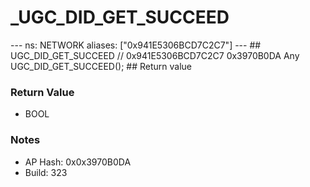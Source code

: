 # _UGC_DID_GET_SUCCEED

--- ns: NETWORK aliases: ["0x941E5306BCD7C2C7"] --- ## UGC_DID_GET_SUCCEED  // 0x941E5306BCD7C2C7 0x3970B0DA Any UGC_DID_GET_SUCCEED();  ## Return value

### Return Value
* BOOL

### Notes
* AP Hash: 0x0x3970B0DA
* Build: 323

